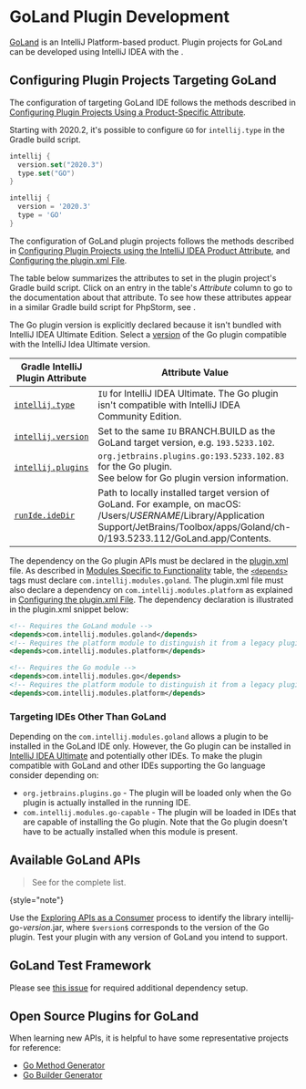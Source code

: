 # GoLand Plugin Development

<!-- Copyright 2000-2022 JetBrains s.r.o. and contributors. Use of this source code is governed by the Apache 2.0 license. -->

[GoLand](https://www.jetbrains.com/go/) is an IntelliJ Platform-based product.
Plugin projects for GoLand can be developed using IntelliJ IDEA with the [](tools_gradle_intellij_plugin.md).

<include from="snippets.md" element-id="jetbrainsProductOpenSourceLicense"/>

## Configuring Plugin Projects Targeting GoLand

<tabs>

<tab title="GoLand IDE">

The configuration of targeting GoLand IDE follows the methods described in [Configuring Plugin Projects Using a Product-Specific Attribute](dev_alternate_products.md#configuring-plugin-projects-using-a-product-specific-attribute).

Starting with 2020.2, it's possible to configure `GO` for `intellij.type` in the Gradle build script.

<tabs>
<tab title="Kotlin">

```kotlin
intellij {
  version.set("2020.3")
  type.set("GO")
}
```

</tab>
<tab title="Groovy">

```groovy
intellij {
  version = '2020.3'
  type = 'GO'
}
```

</tab>
</tabs>


</tab>

<tab title="Using Plugin">

The configuration of GoLand plugin projects follows the methods described in [Configuring Plugin Projects using the IntelliJ IDEA Product Attribute](dev_alternate_products.md#configuring-plugin-projects-using-the-intellij-idea-product-attribute), and [Configuring the plugin.xml File](dev_alternate_products.md#configuring-pluginxml).

The table below summarizes the [](tools_gradle_intellij_plugin.md) attributes to set in the plugin project's Gradle build script.
Click on an entry in the table's *Attribute* column to go to the documentation about that attribute.
To see how these attributes appear in a similar Gradle build script for PhpStorm, see [](dev_alternate_products.md#configuring-gradle-build-script-using-the-intellij-idea-product-attribute).

The Go plugin version is explicitly declared because it isn't bundled with IntelliJ IDEA Ultimate Edition.
Select a [version](https://plugins.jetbrains.com/plugin/9568-go/versions) of the Go plugin compatible with the IntelliJ Idea Ultimate version.

| Gradle IntelliJ Plugin Attribute                                                 | Attribute Value                                                                                                                                                                                                |
|----------------------------------------------------------------------------------|----------------------------------------------------------------------------------------------------------------------------------------------------------------------------------------------------------------|
| [`intellij.type`](tools_gradle_intellij_plugin.md#intellij-extension-type)       | `IU` for IntelliJ IDEA Ultimate. The Go plugin isn't compatible with IntelliJ IDEA Community Edition.                                                                                                          |
| [`intellij.version`](tools_gradle_intellij_plugin.md#intellij-extension-version) | Set to the same `IU` BRANCH.BUILD as the GoLand target version, e.g. `193.5233.102`.                                                                                                                           |
| [`intellij.plugins`](tools_gradle_intellij_plugin.md#intellij-extension-plugins) | `org.jetbrains.plugins.go:193.5233.102.83` for the Go plugin.<br/>See below for Go plugin version information.                                                                                                 |
| [`runIde.ideDir`](tools_gradle_intellij_plugin.md#tasks-runide-idedir)           | Path to locally installed target version of GoLand. For example, on macOS:<br/><path>/Users/$USERNAME$/Library/Application Support/JetBrains/Toolbox/apps/Goland/ch-0/193.5233.112/GoLand.app/Contents</path>. |

</tab>

</tabs>

The dependency on the Go plugin APIs must be declared in the <path>[plugin.xml](plugin_configuration_file.md)</path> file.
As described in [Modules Specific to Functionality](plugin_compatibility.md#modules-specific-to-functionality) table, the [`<depends>`](plugin_configuration_file.md#idea-plugin__depends) tags must declare `com.intellij.modules.goland`.
The <path>plugin.xml</path> file must also declare a dependency on `com.intellij.modules.platform` as explained in [Configuring the plugin.xml File](dev_alternate_products.md#configuring-pluginxml).
The dependency declaration is illustrated in the <path>plugin.xml</path> snippet below:


<tabs>
<tab title="2020.2 and later">

```xml
<!-- Requires the GoLand module -->
<depends>com.intellij.modules.goland</depends>
<!-- Requires the platform module to distinguish it from a legacy plugin -->
<depends>com.intellij.modules.platform</depends>
```

</tab>
<tab title="Pre-2020.2">

```xml
<!-- Requires the Go module -->
<depends>com.intellij.modules.go</depends>
<!-- Requires the platform module to distinguish it from a legacy plugin -->
<depends>com.intellij.modules.platform</depends>
```

</tab>
</tabs>

### Targeting IDEs Other Than GoLand

Depending on the `com.intellij.modules.goland` allows a plugin to be installed in the GoLand IDE only.
However, the Go plugin can be installed in [IntelliJ IDEA Ultimate](https://www.jetbrains.com/idea/) and potentially other IDEs.
To make the plugin compatible with GoLand and other IDEs supporting the Go language consider depending on:
* `org.jetbrains.plugins.go` - The plugin will be loaded only when the Go plugin is actually installed in the running IDE.
* `com.intellij.modules.go-capable` - The plugin will be loaded in IDEs that are capable of installing the Go plugin.
  Note that the Go plugin doesn't have to be actually installed when this module is present.


## Available GoLand APIs

> See [](goland_extension_point_list.md) for the complete list.
>
{style="note"}

Use the [Exploring APIs as a Consumer](plugin_compatibility.md#exploring-apis-as-a-consumer) process to identify the library <path>intellij-go-$version$.jar</path>, where `$version$` corresponds to the version of the Go plugin.
Test your plugin with any version of GoLand you intend to support.

## GoLand Test Framework

Please see [this issue](https://github.com/JetBrains/gradle-intellij-plugin/issues/477#issuecomment-845022914) for required additional dependency setup.

## Open Source Plugins for GoLand

When learning new APIs, it is helpful to have some representative projects for reference:
* [Go Method Generator](https://github.com/pkondratev/Intellij-go-method-generator)
* [Go Builder Generator](https://github.com/OddCN/go-builder-generator-idea-plugin)
